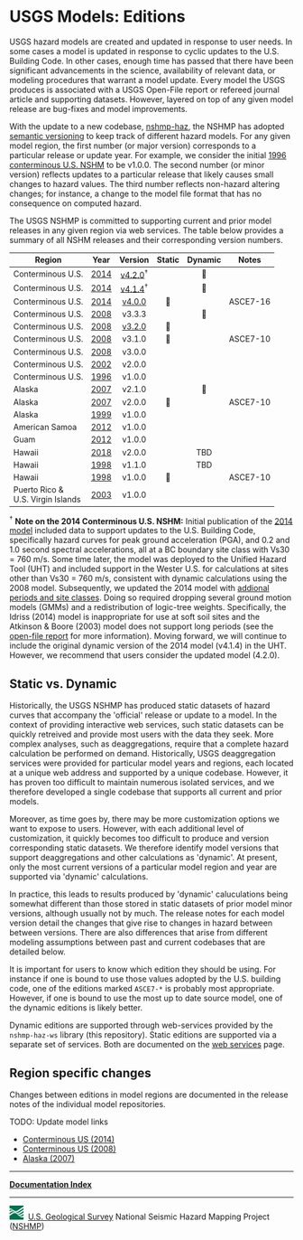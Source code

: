 # USGS Models: Editions

USGS hazard models are created and updated in response to user needs. In some cases a model is
updated in response to cyclic updates to the U.S. Building Code. In other cases, enough time has
passed that there have been significant advancements in the science, availability of relevant
data, or modeling procedures that warrant a model update. Every model the USGS produces is
associated with a USGS Open-File report or refereed journal article and supporting datasets.
However, layered on top of any given model release are bug-fixes and model improvements.

With the update to a new codebase, [nshmp-haz](https://github.com/usgs/nshmp-haz), the NSHMP has
adopted [semantic versioning](http://semver.org) to keep track of different hazard models. For
any given model region, the first number (or major version) corresponds to a particular release
or update year. For example, we consider the initial
[1996 conterminous U.S. NSHM](https://earthquake.usgs.gov/hazards/hazmaps/conterminous/index.php#1996)
to be v1.0.0. The second number (or minor version) reflects updates to a particular release that
likely causes small changes to hazard values. The third number reflects non-hazard altering
changes; for instance, a change to the model file format that has no consequence on computed
hazard.

The USGS NSHMP is committed to supporting current and prior model releases in any given region
via web services. The table below provides a summary of all NSHM releases and their corresponding
version numbers.

Region | Year | Version | Static | Dynamic | Notes |
-------|:----:|:-------:|:------:|:-------:|-------|
Conterminous U.S. | [2014](https://earthquake.usgs.gov/hazards/hazmaps/conterminous/index.php#2014) | [v4.2.0](https://github.com/usgs/nshmp-model-cous-2014/releases/tag/v4.2.0)<sup>†</sup> | |:small_blue_diamond:| |
Conterminous U.S. | [2014](https://earthquake.usgs.gov/hazards/hazmaps/conterminous/index.php#2014) | [v4.1.4](https://github.com/usgs/nshmp-model-cous-2014/releases/tag/v4.1.4)<sup>†</sup> | |:small_blue_diamond:| |
Conterminous U.S. | [2014](https://earthquake.usgs.gov/hazards/hazmaps/conterminous/index.php#2014) | [v4.0.0](https://github.com/usgs/nshmp-haz-fortran/releases/tag/nshm2014r1) |:small_blue_diamond:| | ASCE7-16 |
Conterminous U.S. | [2008](https://earthquake.usgs.gov/hazards/hazmaps/conterminous/index.php#2008) | v3.3.3 | |:small_blue_diamond:| |
Conterminous U.S. | [2008](https://earthquake.usgs.gov/hazards/hazmaps/conterminous/index.php#2008) | [v3.2.0](https://github.com/usgs/nshmp-haz-fortran/releases/tag/nshm2008r3) |:small_blue_diamond:| | |
Conterminous U.S. | [2008](https://earthquake.usgs.gov/hazards/hazmaps/conterminous/index.php#2008) | v3.1.0 |:small_blue_diamond:| | ASCE7-10 |
Conterminous U.S. | [2008](https://earthquake.usgs.gov/hazards/hazmaps/conterminous/index.php#2008) | v3.0.0 | | | |
Conterminous U.S. | [2002](https://earthquake.usgs.gov/hazards/hazmaps/conterminous/index.php#2002) | v2.0.0 | | | |
Conterminous U.S. | [1996](https://earthquake.usgs.gov/hazards/hazmaps/conterminous/index.php#1996) | v1.0.0 | | | |
Alaska            | [2007](https://earthquake.usgs.gov/hazards/hazmaps/ak/index.php#2007) | v2.1.0 | |:small_blue_diamond:| |
Alaska            | [2007](https://earthquake.usgs.gov/hazards/hazmaps/ak/index.php#2007) | v2.0.0 |:small_blue_diamond:| | ASCE7-10 |
Alaska            | [1999](https://earthquake.usgs.gov/hazards/hazmaps/ak/index.php#1999) | v1.0.0 | | | |
American Samoa    | [2012](https://earthquake.usgs.gov/hazards/hazmaps/islands.php#samoapacific) | v1.0.0 | | | |
Guam              | [2012](https://pubs.usgs.gov/of/2012/1015/) | v1.0.0 | | | |
Hawaii            | [2018](https://earthquake.usgs.gov/hazards/hazmaps/islands.php#hi) | v2.0.0 | | TBD | |
Hawaii            | [1998](https://earthquake.usgs.gov/hazards/hazmaps/islands.php#hi) | v1.1.0 | | TBD | |
Hawaii            | [1998](https://earthquake.usgs.gov/hazards/hazmaps/islands.php#hi) | v1.0.0 |:small_blue_diamond:| | ASCE7-10 |
Puerto Rico & <br/> U.S. Virgin Islands | [2003](https://earthquake.usgs.gov/hazards/hazmaps/islands.php#prvi) | v1.0.0 | | | |

<sup>†</sup> __Note on the 2014 Conterminous U.S. NSHM:__ Initial publication of the
[2014 model](https://earthquake.usgs.gov/hazards/hazmaps/conterminous/index.php#2014) included
data to support updates to the U.S. Building Code, specifically hazard curves for peak ground
acceleration (PGA), and 0.2 and 1.0 second spectral accelerations, all at a BC boundary site
class with Vs30 = 760 m/s. Some time later, the model was deployed to the Unified Hazard Tool
(UHT) and included support in the Wester U.S. for calculations at sites other than Vs30 = 760 m/s,
consistent with dynamic calculations using the 2008 model. Subsequently, we updated the 2014
model with [addional periods and site classes](https://pubs.er.usgs.gov/publication/ofr20181111).
Doing so required dropping several ground motion models (GMMs) and a redistribution of logic-tree
weights. Specifically, the Idriss (2014) model is inappropriate for use at soft soil sites and
the Atkinson & Boore (2003) model does not support long periods (see the
[open-file report](https://pubs.er.usgs.gov/publication/ofr20181111) for more information).
Moving forward, we will continue to include the original dynamic version of the 2014 model
(v4.1.4) in the UHT. However, we recommend that users consider the updated model (4.2.0).

## Static vs. Dynamic

Historically, the USGS NSHMP has produced static datasets of hazard curves that accompany the
'official' release or update to a model. In the context of providing interactive web services,
such static datasets can be quickly retreived and provide most users with the data they seek.
More complex analyses, such as deaggregations, require that a complete hazard calculation be
performed on demand. Historically, USGS deaggregation services were provided for particular model
years and regions, each located at a unique web address and supported by a unique codebase.
However, it has proven too difficult to maintain numerous isolated services, and we therefore
developed a single codebase that supports all current and prior models.

Moreover, as time goes by, there may be more customization options we want to expose to users.
However, with each additional level of customization, it quickly becomes too difficult to produce
and version corresponding static datasets. We therefore identify model versions that support
deaggregations and other calculations as 'dynamic'. At present, only the most current versions
of a particular model region and year are supported via 'dynamic' calculations.

In practice, this leads to results produced by 'dynamic' caluculations being somewhat different
than those stored in static datasets of prior model minor versions, although usually not by much.
The release notes for each model version detail the changes that give rise to changes in hazard
between between versions. There are also differences that arise from different modeling
assumptions between past and current codebases that are detailed below.

It is important for users to know which edition they should be using. For instance if one is
bound to use those values adopted by the U.S. building code, one of the editions marked `ASCE7-*`
is probably most appropriate. However, if one is bound to use the most up to date source model,
one of the dynamic editions is likely better.

Dynamic editions are supported through web-services provided by the `nshmp-haz-ws` library
(this repository). Static editions are supported via a separate set of services. Both are
documented on the [web services](web-services) page.

## Region specific changes

Changes between editions in model regions are documented in the release notes of the individual
model repositories.

TODO: Update model links

* [Conterminous US (2014)](/usgs/nshmp-model-cous-2014/wiki)  
* [Conterminous US (2008)](/usgs/nshmp-model-cous-2008/wiki)  
* [Alaska (2007)](/usgs/nshmp-model-ak-2007/wiki)  

---

[**Documentation Index**](../README.md)

---
![USGS logo](./images/usgs-icon.png) &nbsp;[U.S. Geological Survey](https://www.usgs.gov)
National Seismic Hazard Mapping Project ([NSHMP](https://earthquake.usgs.gov/hazards/))

